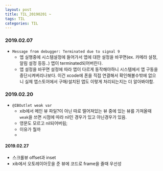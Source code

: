 ```yaml
---
layout: post
title: TIL_20190201 ~
tags: TIL
categories: TIL
---
```


### 2019.02.07
- `Message from debugger: Terminated due to signal 9`
  - 엡 실행중에 시스템설정에 들어가서 앱에 대한 설정을 바꾸면(ex. 카메라 설정, 알림 설정 등등..) 앱이 terminated되어버린다.
  - 앱 설정을 바꾸면 설정에 따라 앱이 다르게 동작해야하니 시스템에서 앱 구동을 중단시켜버리나보다. 이건 xcode에 폰을 직접 연결해서 확인해볼수밖에 없으니 실제 앱스토어에서 구매/설치된 앱도 이렇게 처리되는지는 더 알아봐야함.

### 2019.02.20
- `@IBOutlet weak var`
  - xib에서 메인 뷰 파일?이 아닌 따로 떨어져있는 뷰 중에 있는 뷰를 가져올때 `weak`을 쓰면 시점에 따라 nil인 경우가 있고 아닌경우가 있음.
  - 영문도 모르고 nil되어버림;
  - 이유가 뭘까
  -

#### 2019.02.27
- 스크롤뷰 offset과 inset
- xib에서 오토레이아웃을 준 뷰에 코드로 frame을 줄때 우선성 
